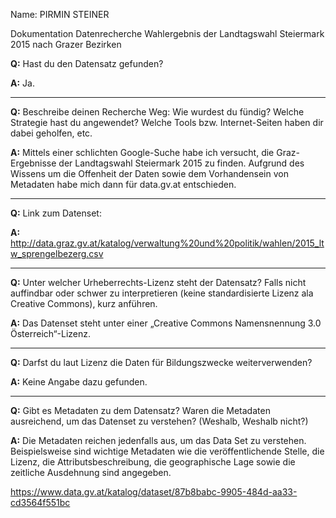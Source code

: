 
Name: PIRMIN STEINER

Dokumentation Datenrecherche Wahlergebnis der Landtagswahl Steiermark 2015 nach Grazer Bezirken

**Q:** Hast du den Datensatz gefunden?

**A:** Ja.

---

**Q:** Beschreibe deinen Recherche Weg: Wie wurdest du fündig? Welche Strategie hast du angewendet? Welche Tools bzw. Internet-Seiten haben dir dabei geholfen, etc.

**A:** Mittels einer schlichten Google-Suche habe ich versucht, die Graz-Ergebnisse der Landtagswahl Steiermark 2015 zu finden. Aufgrund des Wissens um die Offenheit der Daten sowie dem Vorhandensein von Metadaten habe mich dann für data.gv.at entschieden.

---

**Q:** Link zum Datenset:

**A:** http://data.graz.gv.at/katalog/verwaltung%20und%20politik/wahlen/2015_ltw_sprengelbezerg.csv

---

**Q:** Unter welcher Urheberrechts-Lizenz steht der Datensatz? Falls nicht auffindbar oder schwer zu interpretieren (keine standardisierte Lizenz ala Creative Commons), kurz anführen.

**A:** Das Datenset steht unter einer „Creative Commons Namensnennung 3.0 Österreich“-Lizenz.

---

**Q:** Darfst du laut Lizenz die Daten für Bildungszwecke weiterverwenden?

**A:** Keine Angabe dazu gefunden.

---

**Q:** Gibt es Metadaten zu dem Datensatz? Waren die Metadaten ausreichend, um das Datenset zu verstehen? (Weshalb, Weshalb nicht?)

**A:** Die Metadaten reichen jedenfalls aus, um das Data Set zu verstehen. Beispielsweise sind wichtige Metadaten wie die veröffentlichende Stelle, die Lizenz, die Attributsbeschreibung, die geographische Lage sowie die zeitliche Ausdehnung sind angegeben.

https://www.data.gv.at/katalog/dataset/87b8babc-9905-484d-aa33-cd3564f551bc

